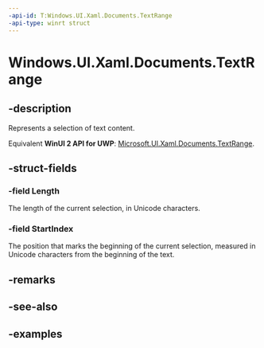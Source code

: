 ```yaml
---
-api-id: T:Windows.UI.Xaml.Documents.TextRange
-api-type: winrt struct
---
```


<!-- Structure syntax.
public struct TextRange  {
	public int Length 
	public int StartIndex 
}
-->

# Windows.UI.Xaml.Documents.TextRange

## -description

Represents a selection of text content.

Equivalent **WinUI 2 API for UWP**: [Microsoft.UI.Xaml.Documents.TextRange](/windows/winui/api/microsoft.ui.xaml.documents.textrange).

## -struct-fields

### -field Length

The length of the current selection, in Unicode characters.

### -field StartIndex

The position that marks the beginning of the current selection, measured in Unicode characters from the beginning of the text.

## -remarks

## -see-also

## -examples

